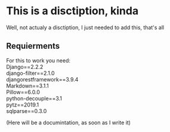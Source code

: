 # This is a disctiption, kinda

Well, not actualy a disctiption, I just needed to add this, that's all

## Requierments

For this to work you need:  
Django==2.2.2  
django-filter==2.1.0  
djangorestframework==3.9.4  
Markdown==3.1.1  
Pillow==6.0.0  
python-decouple==3.1  
pytz==2019.1  
sqlparse==0.3.0 

(Here will be a documintation, as soon as I write it)   
